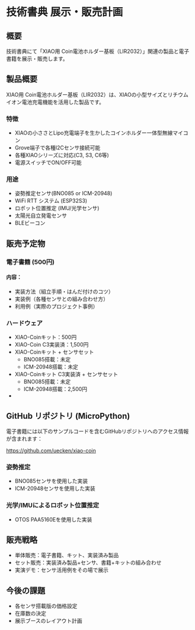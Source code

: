 # 技術書典 展示・販売計画

## 概要
技術書典にて「XIAO用 Coin電池ホルダー基板（LIR2032）」関連の製品と電子書籍を展示・販売します。

## 製品概要
XIAO用 Coin電池ホルダー基板（LIR2032）は、XIAOの小型サイズとリチウムイオン電池充電機能を活用した製品です。

### 特徴
- XIAOの小ささとLipo充電端子を生かしたコインホルダー一体型無線マイコン
- Grove端子で各種I2Cセンサ接続可能
- 各種XIAOシリーズに対応(C3, S3, C6等)
- 電源スイッチでON/OFF可能

### 用途
- 姿勢推定センサ(BNO085 or ICM-20948)
- WiFi RTT システム (ESP32S3)
- ロボット位置推定 (IMU/光学センサ)
- 太陽光自立発電センサ 
- BLEビーコン 

## 販売予定物

### 電子書籍 (500円)
#### 内容：
- 実装方法（組立手順・はんだ付けのコツ）
- 実装例（各種センサとの組み合わせ方）
- 利用例（実際のプロジェクト事例）

### ハードウェア
- XIAO-Coinキット：500円
- XIAO-Coin C3実装済：1,500円
- XIAO-Coinキット + センサセット
  - BNO085搭載：未定
  - ICM-20948搭載：未定
- XIAO-Coinキット C3実装済 + センサセット
  - BNO085搭載：未定
  - ICM-20948搭載：2,500円
- 

## GitHub リポジトリ (MicroPython)
電子書籍には以下のサンプルコードを含むGitHubリポジトリへのアクセス情報が含まれます：

https://github.com/uecken/xiao-coin

### 姿勢推定
- BNO085センサを使用した実装
- ICM-20948センサを使用した実装

### 光学/IMUによるロボット位置推定
- OTOS PAA5160Eを使用した実装

## 販売戦略
- 単体販売：電子書籍、キット、実装済み製品
- セット販売：実装済み製品+センサ、書籍+キットの組み合わせ
- 実演デモ：センサ活用例をその場で展示

## 今後の課題
- 各センサ搭載版の価格設定
- 在庫数の決定
- 展示ブースのレイアウト計画
